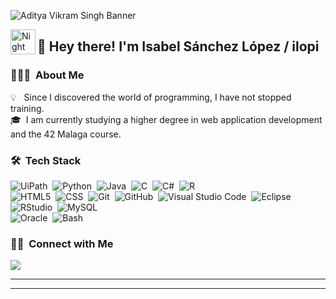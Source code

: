 ![Aditya Vikram Singh Banner](https://i.pinimg.com/originals/72/0c/c4/720cc43d757ee638ad5054a05220fafe.gif)

<img alt="Night Coding" src="./assets/Hand%20Wave.gif" width='40' align="left"/><h2>👋 Hey there! I'm Isabel Sánchez López / ilopi</h2>

<!-- ## 👋 &nbsp;Hey there! I'm Isabel Sánchez López / ilopi -->

### 👨🏻‍💻 &nbsp;About Me

💡  &nbsp; Since I discovered the world of programming, I have not stopped training.\
🎓 &nbsp;I am currently studying a higher degree in web application development and the 42 Malaga course.
<!--
🌱 &nbsp;The world of task automation has been of great interest to me for some time now.\
✍️ &nbsp;I have also taken several courses in cybersecurity.
-->
<!--
💬 &nbsp;Feel free to reach out to me for pro bono consulting and volunteering, or just for some interesting discussion.\
✉️ &nbsp;You can shoot me an email at avsingh@umass.edu! I'll try to respond as soon as I can.\
📄 &nbsp;Please have a look at my [Résumé](https://www.adityavsingh.com/resume.html) for more details about me. I'm open to feedback and suggestions!
-->

### 🛠 &nbsp;Tech Stack

![UiPath](https://img.shields.io/badge/UiPath-FA4616.svg?style=for-the-badge&logo=UiPath&logoColor=white)&nbsp;
![Python](https://img.shields.io/badge/Python-3776AB?style=for-the-badge&logo=python&logoColor=white)&nbsp;
![Java](https://img.shields.io/badge/Java-ED8B00?style=for-the-badge&logo=openjdk&logoColor=white)&nbsp;
![C](https://img.shields.io/badge/C-00599C?style=for-the-badge&logo=c&logoColor=white)&nbsp;
![C#](https://img.shields.io/badge/C%23-239120?style=for-the-badge&logo=c-sharp&logoColor=white)&nbsp;
![R](https://img.shields.io/badge/R-276DC3.svg?style=for-the-badge&logo=R&logoColor=white)\
![HTML5](https://img.shields.io/badge/HTML5-E34F26.svg?style=for-the-badge&logo=HTML5&logoColor=white)&nbsp;
![CSS](https://img.shields.io/badge/CSS-239120?&style=for-the-badge&logo=css3&logoColor=white)&nbsp;
![Git](https://img.shields.io/badge/Git-F05032.svg?style=for-the-badge&logo=Git&logoColor=white)&nbsp;
![GitHub](https://img.shields.io/badge/GitHub-100000?style=for-the-badge&logo=github&logoColor=white)&nbsp;
![Visual Studio Code](https://img.shields.io/badge/Visual_Studio_Code-0078D4?style=for-the-badge&logo=visual%20studio%20code&logoColor=white)&nbsp;
![Eclipse](https://img.shields.io/badge/Eclipse-2C2255?style=for-the-badge&logo=eclipse&logoColor=white)&nbsp;
![RStudio](https://img.shields.io/badge/RStudio-75AADB?style=for-the-badge&logo=RStudio&logoColor=white)&nbsp;
![MySQL](https://img.shields.io/badge/MySQL-4479A1.svg?style=for-the-badge&logo=MySQL&logoColor=white)\
![Oracle](https://img.shields.io/badge/Oracle-F80000.svg?style=for-the-badge&logo=Oracle&logoColor=white)&nbsp;
![Bash](https://img.shields.io/badge/GNU%20Bash-4EAA25.svg?style=for-the-badge&logo=GNU-Bash&logoColor=white)

<!--### ⚙️ &nbsp;GitHub Analytics

<p align="center">
<a href="https://github.com/AVS1508">
  <img height="180em" src="https://github-readme-stats-eight-theta.vercel.app/api?username=AVS1508&show_icons=true&theme=algolia&include_all_commits=true&count_private=true"/>
  <img height="180em" src="https://github-readme-stats-eight-theta.vercel.app/api/top-langs/?username=AVS1508&layout=compact&langs_count=8&theme=algolia"/>
</a>
</p>-->

### 🤝🏻 &nbsp;Connect with Me

<a href="https://www.linkedin.com/in/isabel-s%C3%A1nchez-l%C3%B3pez-inform%C3%A1tica-arque%C3%B3loga/"><img src="https://img.shields.io/badge/LinkedIn-0077B5?style=for-the-badge&logo=linkedin&logoColor=white"/></a>
</p>

-----

---

<br>

